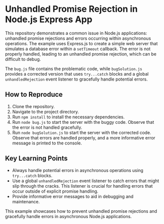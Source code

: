 # Unhandled Promise Rejection in Node.js Express App

This repository demonstrates a common issue in Node.js applications: unhandled promise rejections and errors occurring within asynchronous operations.  The example uses Express.js to create a simple web server that simulates a database error within a `setTimeout` callback.  The error is not properly handled, leading to an unhandled promise rejection, which can be difficult to debug.

The `bug.js` file contains the problematic code, while `bugSolution.js` provides a corrected version that uses `try...catch` blocks and a global `unhandledRejection` event listener to gracefully handle potential errors.

## How to Reproduce

1. Clone the repository.
2. Navigate to the project directory.
3. Run `npm install` to install the necessary dependencies.
4. Run `node bug.js` to start the server with the buggy code.  Observe that the error is not handled gracefully.
5. Run `node bugSolution.js` to start the server with the corrected code.  Observe that errors are handled properly, and a more informative error message is printed to the console.

## Key Learning Points

* Always handle potential errors in asynchronous operations using `try...catch` blocks.
* Use a global `unhandledRejection` event listener to catch errors that might slip through the cracks. This listener is crucial for handling errors that occur outside of explicit promise handling.  
* Provide informative error messages to aid in debugging and maintenance. 

This example showcases how to prevent unhandled promise rejections and gracefully handle errors in asynchronous Node.js applications.